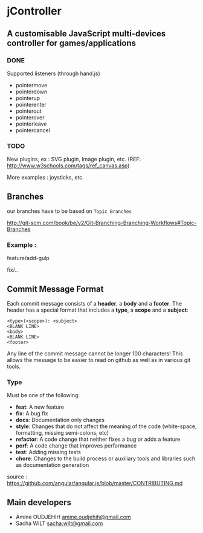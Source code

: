 # jController

## A customisable JavaScript multi-devices controller for games/applications

### DONE

Supported listeners (through hand.js)
- pointermove
- pointerdown
- pointerup
- pointerenter
- pointerout
- pointerover
- pointerleave
- pointercancel

### TODO

New plugins, ex : SVG plugin, Image plugin, etc.
(REF: http://www.w3schools.com/tags/ref_canvas.asp)

More examples : joysticks, etc.

## Branches

our branches have to be based on `Topic Branches`

http://git-scm.com/book/be/v2/Git-Branching-Branching-Workflows#Topic-Branches

### Example : 
feature/add-gulp

fix/..



## Commit Message Format
Each commit message consists of a **header**, a **body** and a **footer**.  The header has a special
format that includes a **type**, a **scope** and a **subject**:

```
<type>(<scope>): <subject>
<BLANK LINE>
<body>
<BLANK LINE>
<footer>
```

Any line of the commit message cannot be longer 100 characters! This allows the message to be easier
to read on github as well as in various git tools.

### Type
Must be one of the following:

* **feat**: A new feature
* **fix**: A bug fix
* **docs**: Documentation only changes
* **style**: Changes that do not affect the meaning of the code (white-space, formatting, missing
  semi-colons, etc)
* **refactor**: A code change that neither fixes a bug or adds a feature
* **perf**: A code change that improves performance
* **test**: Adding missing tests
* **chore**: Changes to the build process or auxiliary tools and libraries such as documentation
  generation

source : https://github.com/angular/angular.js/blob/master/CONTRIBUTING.md

## Main developers

- Amine OUDJEHIH <amine.oudjehih@gmail.com>
- Sacha WILT <sacha.wilt@gmail.com>
